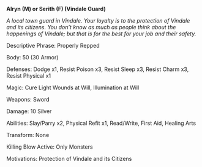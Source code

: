 **Alryn (M) or Serith (F) (Vindale Guard)**

*A local town guard in Vindale. Your loyalty is to the protection of Vindale and its citizens. You don’t know as much as people think about the happenings of Vindale; but that is for the best for your job and their safety.*

Descriptive Phrase: Properly Repped

Body: 50 (30 Armor)

Defenses: Dodge x1, Resist Poison x3, Resist Sleep x3, Resist Charm x3, Resist Physical x1

Magic: Cure Light Wounds at Will, Illumination at Will

Weapons: Sword

Damage: 10 Silver

Abilities: Slay/Parry x2, Physical Refit x1, Read/Write, First Aid, Healing Arts

Transform: None

Killing Blow Active: Only Monsters

Motivations: Protection of Vindale and its Citizens

 

 

 

 

 

 

 

 

 

 

 

 